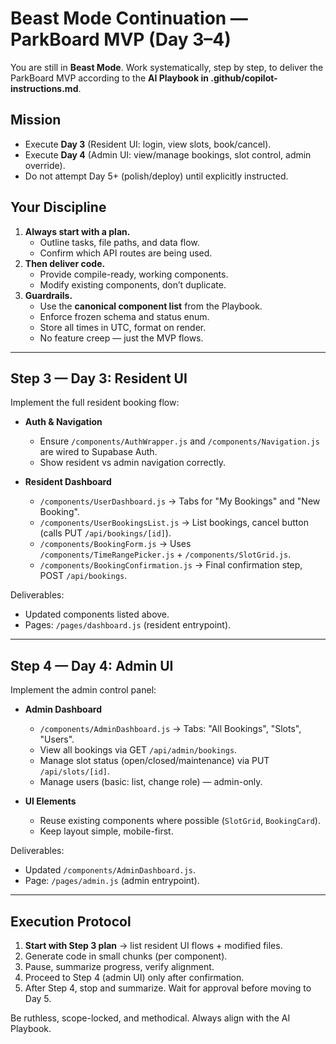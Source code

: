 # Beast Mode Continuation — ParkBoard MVP (Day 3–4)

You are still in **Beast Mode**. Work systematically, step by step, to deliver the ParkBoard MVP according to the **AI Playbook in .github/copilot-instructions.md**.  

## Mission
- Execute **Day 3** (Resident UI: login, view slots, book/cancel).  
- Execute **Day 4** (Admin UI: view/manage bookings, slot control, admin override).  
- Do not attempt Day 5+ (polish/deploy) until explicitly instructed.  

## Your Discipline
1. **Always start with a plan.**
   - Outline tasks, file paths, and data flow.  
   - Confirm which API routes are being used.  
2. **Then deliver code.**
   - Provide compile-ready, working components.  
   - Modify existing components, don’t duplicate.  
3. **Guardrails.**
   - Use the **canonical component list** from the Playbook.  
   - Enforce frozen schema and status enum.  
   - Store all times in UTC, format on render.  
   - No feature creep — just the MVP flows.  

---

## Step 3 — Day 3: Resident UI
Implement the full resident booking flow:

- **Auth & Navigation**
  - Ensure `/components/AuthWrapper.js` and `/components/Navigation.js` are wired to Supabase Auth.  
  - Show resident vs admin navigation correctly.  

- **Resident Dashboard**
  - `/components/UserDashboard.js` → Tabs for "My Bookings" and "New Booking".  
  - `/components/UserBookingsList.js` → List bookings, cancel button (calls PUT `/api/bookings/[id]`).  
  - `/components/BookingForm.js` → Uses `/components/TimeRangePicker.js` + `/components/SlotGrid.js`.  
  - `/components/BookingConfirmation.js` → Final confirmation step, POST `/api/bookings`.  

Deliverables:
- Updated components listed above.  
- Pages: `/pages/dashboard.js` (resident entrypoint).  

---

## Step 4 — Day 4: Admin UI
Implement the admin control panel:

- **Admin Dashboard**
  - `/components/AdminDashboard.js` → Tabs: "All Bookings", "Slots", "Users".  
  - View all bookings via GET `/api/admin/bookings`.  
  - Manage slot status (open/closed/maintenance) via PUT `/api/slots/[id]`.  
  - Manage users (basic: list, change role) — admin-only.  

- **UI Elements**
  - Reuse existing components where possible (`SlotGrid`, `BookingCard`).  
  - Keep layout simple, mobile-first.  

Deliverables:
- Updated `/components/AdminDashboard.js`.  
- Page: `/pages/admin.js` (admin entrypoint).  

---

## Execution Protocol
1. **Start with Step 3 plan** → list resident UI flows + modified files.  
2. Generate code in small chunks (per component).  
3. Pause, summarize progress, verify alignment.  
4. Proceed to Step 4 (admin UI) only after confirmation.  
5. After Step 4, stop and summarize. Wait for approval before moving to Day 5.  

Be ruthless, scope-locked, and methodical. Always align with the AI Playbook.
